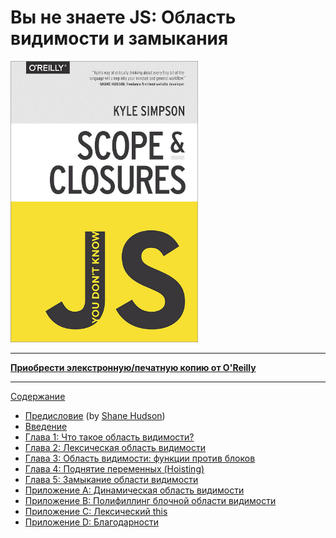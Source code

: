 # Вы не знаете JS: Область видимости и замыкания

<img src="cover.jpg" width="300">

-----

**[Приобрести элекстронную/печатную копию от O'Reilly](http://shop.oreilly.com/product/0636920026327.do)**

-----

[Содержание](toc.md)

* [Предисловие](https://shanehudson.net/2014/06/03/foreword-dont-know-js/) (by [Shane Hudson](https://github.com/shanehudson))
* [Введение](../preface.md)
* [Глава 1: Что такое область видимости?](ch1.md)
* [Глава 2: Лексическая область видимости](ch2.md)
* [Глава 3: Область видимости: функции против блоков](ch3.md)
* [Глава 4: Поднятие переменных (Hoisting)](ch4.md)
* [Глава 5: Замыкание области видимости](ch5.md)
* [Приложение A: Динамическая область видимости](apA.md)
* [Приложение B: Полифиллинг блочной области видимости](apB.md)
* [Приложение C: Лексический this](apC.md)
* [Приложение D: Благодарности](apD.md)
